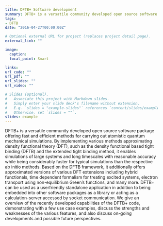 ```yaml
---
title: DFTB+ Software development 
summary: DFTB+ is a versatile community developed open source software package offering fast and efficient methods for carrying out atomistic quantum mechanical simulations. By implementing various methods approximating density functional theory (DFT), such as the density functional based tight binding (DFTB) and the extended tight binding method, it enables simulations of large systems and long timescales with reasonable accuracy while being considerably faster for typical simulations than the respective ab initio methods. Based on the DFTB framework, it additionally offers approximated versions of various DFT extensions including hybrid functionals, time dependent formalism for treating excited systems, electron transport using non-equilibrium Green’s functions, and many more. DFTB+ can be used as a userfriendly standalone application in addition to being embedded into other software packages as a library or acting as a calculation-server accessed by socket  communication. We give an overview of the recently developed capabilities of the DFTB+ code, demonstrating with a few use case examples, discuss the strengths and weaknesses of the various features, and also discuss on-going developments and possible future perspectives.
tags:
- DFTB
date: "2016-04-27T00:00:00Z"

# Optional external URL for project (replaces project detail page).
external_link: ""

image:
  caption: 
  focal_point: Smart

links:
url_code: ""
url_pdf: ""
url_slides: ""
url_video: ""

# Slides (optional).
#   Associate this project with Markdown slides.
#   Simply enter your slide deck's filename without extension.
#   E.g. `slides = "example-slides"` references `content/slides/example-slides.md`.
#   Otherwise, set `slides = ""`.
slides: example
---
```

DFTB+ is a versatile community developed open source software package offering fast and efficient methods for carrying out atomistic quantum mechanical simulations. By implementing various methods approximating density functional theory (DFT), such as the density functional based tight binding (DFTB) and the extended tight binding method, it enables simulations of large systems and long timescales with reasonable accuracy while being considerably faster for typical simulations than the respective ab initio methods. Based on the DFTB framework, it additionally offers approximated versions of various DFT extensions including hybrid functionals, time dependent formalism for treating excited systems, electron transport using non-equilibrium Green’s functions, and many more. DFTB+ can be used as a userfriendly standalone application in addition to being embedded into other software packages as a library or acting as a calculation-server accessed by socket  communication. We give an overview of the recently developed capabilities of the DFTB+ code, demonstrating with a few use case examples, discuss the strengths and weaknesses of the various features, and also discuss on-going developments and possible future perspectives.
